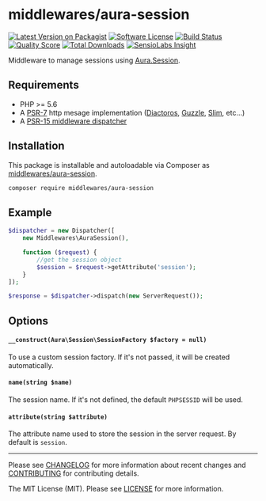 # middlewares/aura-session

[![Latest Version on Packagist][ico-version]][link-packagist]
[![Software License][ico-license]](LICENSE)
[![Build Status][ico-travis]][link-travis]
[![Quality Score][ico-scrutinizer]][link-scrutinizer]
[![Total Downloads][ico-downloads]][link-downloads]
[![SensioLabs Insight][ico-sensiolabs]][link-sensiolabs]

Middleware to manage sessions using [Aura.Session](https://github.com/auraphp/Aura.Session).

## Requirements

* PHP >= 5.6
* A [PSR-7](https://packagist.org/providers/psr/http-message-implementation) http mesage implementation ([Diactoros](https://github.com/zendframework/zend-diactoros), [Guzzle](https://github.com/guzzle/psr7), [Slim](https://github.com/slimphp/Slim), etc...)
* A [PSR-15 middleware dispatcher](https://github.com/middlewares/awesome-psr15-middlewares#dispatcher)

## Installation

This package is installable and autoloadable via Composer as [middlewares/aura-session](https://packagist.org/packages/middlewares/aura-session).

```sh
composer require middlewares/aura-session
```

## Example

```php
$dispatcher = new Dispatcher([
	new Middlewares\AuraSession(),

    function ($request) {
        //get the session object
        $session = $request->getAttribute('session');
    }
]);

$response = $dispatcher->dispatch(new ServerRequest());
```

## Options

#### `__construct(Aura\Session\SessionFactory $factory = null)`

To use a custom session factory. If it's not passed, it will be created automatically.

#### `name(string $name)`

The session name. If it's not defined, the default `PHPSESSID` will be used.

#### `attribute(string $attribute)`

The attribute name used to store the session in the server request. By default is `session`.

---

Please see [CHANGELOG](CHANGELOG.md) for more information about recent changes and [CONTRIBUTING](CONTRIBUTING.md) for contributing details.

The MIT License (MIT). Please see [LICENSE](LICENSE) for more information.

[ico-version]: https://img.shields.io/packagist/v/middlewares/aura-session.svg?style=flat-square
[ico-license]: https://img.shields.io/badge/license-MIT-brightgreen.svg?style=flat-square
[ico-travis]: https://img.shields.io/travis/middlewares/aura-session/master.svg?style=flat-square
[ico-scrutinizer]: https://img.shields.io/scrutinizer/g/middlewares/aura-session.svg?style=flat-square
[ico-downloads]: https://img.shields.io/packagist/dt/middlewares/aura-session.svg?style=flat-square
[ico-sensiolabs]: https://img.shields.io/sensiolabs/i/174fe6b4-f522-49e4-9bab-2c7bf212d389.svg?style=flat-square

[link-packagist]: https://packagist.org/packages/middlewares/aura-session
[link-travis]: https://travis-ci.org/middlewares/aura-session
[link-scrutinizer]: https://scrutinizer-ci.com/g/middlewares/aura-session
[link-downloads]: https://packagist.org/packages/middlewares/aura-session
[link-sensiolabs]: https://insight.sensiolabs.com/projects/174fe6b4-f522-49e4-9bab-2c7bf212d389

